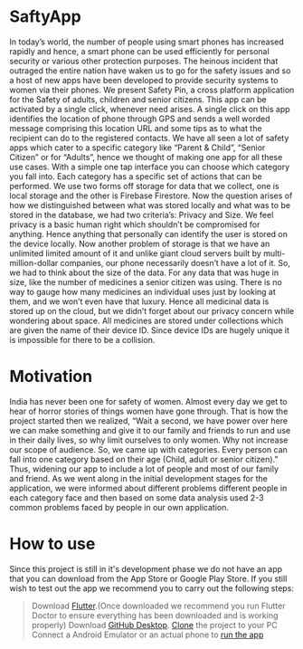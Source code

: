# SaftyApp

In today’s world, the number of people using smart phones has increased rapidly and hence, a smart phone can be used efficiently for personal security or various other protection purposes. The heinous incident that outraged the entire nation have waken us to go for the safety issues and so a host of new apps have been developed to provide security systems to women via their phones. We present Safety Pin, a cross platform application for the Safety of adults, children and senior citizens. This app can be activated by a single click, whenever need arises. A single click on this app identifies the location of phone through GPS and sends a well worded message comprising this location URL and some tips as to what the recipient can do to the registered contacts. We have all seen a lot of safety apps which cater to a specific category like “Parent & Child”, “Senior Citizen” or for “Adults”, hence we thought of making one app for all these use cases. With a simple one tap interface you can choose which category you fall into. Each category has a specific set of actions that can be performed. We use two forms off storage for data that we collect, one is local storage and the other is Firebase Firestore. Now the question arises of how we distinguished between what was stored locally and what was to be stored in the database, we had two criteria’s: Privacy and Size. We feel privacy is a basic human right which shouldn’t be compromised for anything. Hence anything that personally can identify the user is stored on the device locally. Now another problem of storage is that we have an unlimited limited amount of it and unlike giant cloud servers built by multi-million-dollar companies, our phone necessarily doesn’t have a lot of it. So, we had to think about the size of the data. For any data that was huge in size, like the number of medicines a senior citizen was using. There is no way to gauge how many medicines an individual uses just by looking at them, and we won’t even have that luxury. Hence all medicinal data is stored up on the cloud, but we didn’t forget about our privacy concern while wondering about space. All medicines are stored under collections which are given the name of their device ID. Since device IDs are hugely unique it is impossible for there to be a collision. 

# Motivation
India has never been one for safety of women. Almost every day we get to hear of horror stories of things women have gone through. That is how the project started then we realized, “Wait a second, we have power over here we can make something and give it to our family and friends to run and use in their daily lives, so why limit ourselves to only women. Why not increase our scope of audience. So, we came up with categories. Every person can fall into one category based on their age (Child, adult or senior citizen).” Thus, widening our app to include a lot of people and most of our family and friend. As we went along in the initial development stages for the application, we were informed about different problems different people in each category face and then based on some data analysis used 2-3 common problems faced by people in our own application.

# How to use
Since this project is still in it's development phase we do not have an app that you can download from the App Store or Google Play Store. If you still wish to test out the app we recommend you to carry out the following steps:
> Download [Flutter](https://flutter.dev/docs/get-started/install).(Once downloaded we recommend you run Flutter Doctor to ensure everything has been downloaded and is working properly)
> Download [GitHub Desktop](https://desktop.github.com/).
> [Clone](https://docs.github.com/en/repositories/creating-and-managing-repositories/cloning-a-repository) the project to your PC
> Connect a Android Emulator or an actual phone to [run the app](https://flutter.dev/docs/get-started/test-drive?tab=androidstudio)

